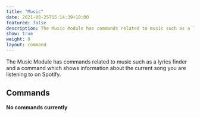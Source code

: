 ```yaml
---
title: "Music"
date: 2021-08-25T15:14:39+10:00
featured: false
description: The Music Module has commands related to music such as a lyrics finder and a command which shows information about the current song you are listening to on Spotify.
show: true
weight: 8
layout: command
---
```


The Music Module has commands related to music such as a lyrics finder and a command which shows information about the current song you are listening to on Spotify.

## Commands

**No commands currently**